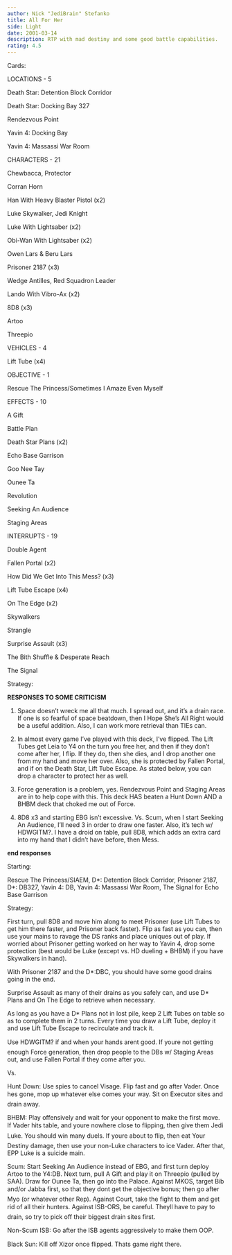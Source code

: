 ```yaml
---
author: Nick "JediBrain" Stefanko
title: All For Her
side: Light
date: 2001-03-14
description: RTP with mad destiny and some good battle capabilities.
rating: 4.5
---
```

Cards: 

LOCATIONS - 5
Death Star: Detention Block Corridor 
Death Star: Docking Bay 327 
Rendezvous Point 
Yavin 4: Docking Bay 
Yavin 4: Massassi War Room 

CHARACTERS - 21
Chewbacca, Protector 
Corran Horn 
Han With Heavy Blaster Pistol (x2)
Luke Skywalker, Jedi Knight 
Luke With Lightsaber (x2)
Obi-Wan With Lightsaber (x2)
Owen Lars & Beru Lars 
Prisoner 2187 (x3)
Wedge Antilles, Red Squadron Leader 
Lando With Vibro-Ax (x2)
8D8 (x3)
Artoo
Threepio

VEHICLES - 4
Lift Tube (x4)

OBJECTIVE - 1
Rescue The Princess/Sometimes I Amaze Even Myself 

EFFECTS - 10
A Gift 
Battle Plan 
Death Star Plans (x2)
Echo Base Garrison 
Goo Nee Tay 
Ounee Ta 
Revolution 
Seeking An Audience 
Staging Areas 

INTERRUPTS - 19
Double Agent 
Fallen Portal (x2)
How Did We Get Into This Mess? (x3)
Lift Tube Escape (x4)
On The Edge (x2)
Skywalkers 
Strangle 
Surprise Assault (x3)
The Bith Shuffle & Desperate Reach 
The Signal  

Strategy: 

**RESPONSES TO SOME CRITICISM**
1.  Space doesn’t wreck me all that much.  I spread out, and it’s a drain race.  If one is so fearful of space beatdown, then I Hope She’s All Right would be a useful addition.  Also, I can work more retrieval than TIEs can.
2.  In almost every game I’ve played with this deck, I’ve flipped.   The Lift Tubes get Leia to Y4 on the turn you free her, and then if they don’t come after her, I flip.  If they do, then she dies, and I drop another one from my hand and move her over.  Also, she is protected by Fallen Portal, and if on the Death Star, Lift Tube Escape.  As stated below, you can drop a character to protect her as well.
3.  Force generation is a problem, yes.  Rendezvous Point and Staging Areas are in to help cope with this.  This deck HAS beaten a Hunt Down AND a BHBM deck that choked me out of Force.
4.  8D8 x3 and starting EBG isn’t excessive.  Vs. Scum, when I start Seeking An Audience, I’ll need 3 in order to draw one faster.  Also, it’s tech w/ HDWGITM?.  I have a droid on table, pull 8D8, which adds an extra card into my hand that I didn’t have before, then Mess.
**end responses**

Starting:
Rescue The Princess/SIAEM, D*: Detention Block Corridor, Prisoner 2187, D*: DB327, Yavin 4: DB, Yavin 4: Massassi War Room, The Signal for Echo Base Garrison

Strategy:
First turn, pull 8D8 and move him along to meet Prisoner (use Lift Tubes to get him there faster, and Prisoner back faster).  Flip as fast as you can, then use your mains to ravage the DS ranks and place uniques out of play.  If worried about Prisoner getting worked on her way to Yavin 4, drop some protection (best would be Luke (except vs. HD dueling + BHBM) if you have Skywalkers in hand).
With Prisoner 2187 and the D*:DBC, you should have some good drains going in the end.
Surprise Assault as many of their drains as you safely can, and use D* Plans and On The Edge to retrieve when necessary.
As long as you have a D* Plans not in lost pile, keep 2 Lift Tubes on table so as to complete them in 2 turns.  Every time you draw a Lift Tube, deploy it and use Lift Tube Escape to recirculate and track it.
Use HDWGITM? if and when your hands arent good. If youre not getting enough Force generation, then drop people to the DBs w/ Staging Areas out, and use Fallen Portal if they come after you.

Vs.
Hunt Down: Use spies to cancel Visage.  Flip fast and go after Vader.  Once hes gone, mop up whatever else comes your way.  Sit on Executor sites and drain away.

BHBM: Play offensively and wait for your opponent to make the first move.  If Vader hits table, and youre nowhere close to flipping, then give them Jedi Luke.  You should win many duels.  If youre about to flip, then eat Your Destiny damage, then use your non-Luke characters to ice Vader.  After that, EPP Luke is a suicide main.

Scum: Start Seeking An Audience instead of EBG, and first turn deploy Artoo to the Y4:DB.  Next turn, pull A Gift and play it on Threepio (pulled by SAA).  Draw for Ounee Ta, then go into the Palace.  Against MKOS, target Bib and/or Jabba first, so that they dont get the objective bonus; then go after Myo (or whatever other Rep).  Against Court, take the fight to them and get rid of all their hunters.  Against ISB-ORS, be careful.  Theyll have to pay to drain, so try to pick off their biggest drain sites first.

Non-Scum ISB: Go after the ISB agents aggressively to make them OOP.

Black Sun: Kill off Xizor once flipped.  Thats game right there.  